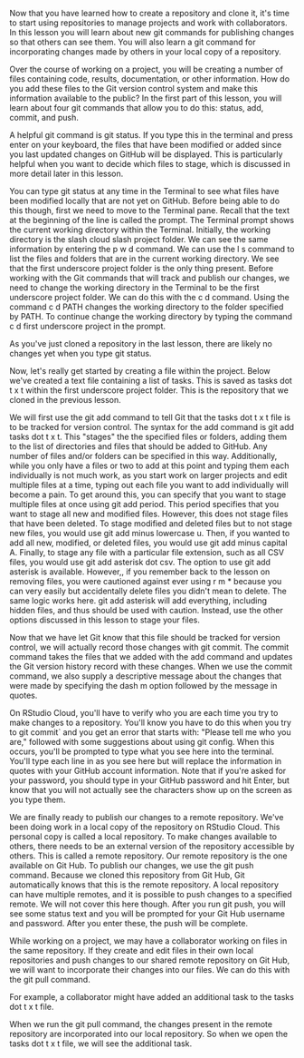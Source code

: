 Now that you have learned how to create a repository and clone it, it's time to start using repositories to manage projects and work with collaborators. In this lesson you will learn about new git commands for publishing changes so that others can see them. You will also learn a git command for incorporating changes made by others in your local copy of a repository.

Over the course of working on a project, you will be creating a number of files containing code, results, documentation, or other information. How do you add these files to the Git version control system and make this information available to the public? In the first part of this lesson, you will learn about four git commands that allow you to do this: status, add, commit, and push.

A helpful git command is git status. If you type this in the terminal and press enter on your keyboard, the files that have been modified or added since you last updated changes on GitHub will be displayed. This is particularly helpful when you want to decide which files to stage, which is discussed in more detail later in this lesson.

You can type git status at any time in the Terminal to see what files have been modified locally that are not yet on GitHub. Before being able to do this though, first we need to move to the Terminal pane. Recall that the text at the beginning of the line is called the prompt. The Terminal prompt shows the current working directory within the Terminal. Initially, the working directory is the slash cloud slash project folder. We can see the same information by entering the p w d command. We can use the l s command to list the files and folders that are in the current working directory. We see that the first underscore project folder is the only thing present. Before working with the Git commands that will track and publish our changes, we need to change the working directory in the Terminal to be the first underscore project folder. We can do this with the c d command. Using the command c d PATH changes the working directory to the folder specified by PATH. To continue change the working directory by typing the command c d first underscore project in the prompt.

As you've just cloned a repository in the last lesson, there are likely no changes yet when you type git status. 

Now, let's really get started by creating a file within the project. Below we've created a text file containing a list of tasks. This is saved as tasks dot t x t within the first underscore project folder. This is the repository that we cloned in the previous lesson.

We will first use the git add command to tell Git that the tasks dot t x t file is to be tracked for version control. The syntax for the add command is git add tasks dot t x t. This "stages" the the specified files or folders, adding them to the list of directories and files that should be added to GitHub.  Any number of files and/or folders can be specified in this way. Additionally, while you only have a files or two to add at this point and typing them each individually is not much work, as you start work on larger projects and edit multiple files at a time, typing out each file you want to add individually will become a pain. To get around this, you can specify that you want to stage multiple files at once using git add period. This period specifies that you want to stage all new and modified files. However, this does not stage files that have been deleted. To stage modified and deleted files but to not stage new files, you would use git add minus lowercase u. Then, if you wanted to add all new, modified, or deleted files, you would use git add minus capital A. Finally, to stage any file with a particular file extension, such as all CSV files, you would use git add asterisk dot csv. The option to use git add asterisk is available. However,, if you remember back to the lesson on removing files, you were cautioned against ever using r m * because you can very easily but accidentally delete files you didn't mean to delete. The same logic works here. git add asterisk will add everything, including hidden files, and thus should be used with caution. Instead, use the other options discussed in this lesson to stage your files.

Now that we have let Git know that this file should be tracked for version control, we will actually record those changes with git commit. The commit command takes the files that we added with the add command and updates the Git version history record with these changes. When we use the commit command, we also supply a descriptive message about the changes that were made by specifying the dash m option followed by the message in quotes.

On RStudio Cloud, you'll have to verify who you are each time you try to make changes to a repository. You'll know you have to do this when you try to git commit` and you get an error that starts with: "Please tell me who you are," followed with some suggestions about using git config. When this occurs, you'll be prompted to type what you see here into the terminal. You'll type each line in as you see here but will replace the information in quotes with your GitHub account information. Note that if you're asked for your password, you should type in your GitHub password and hit Enter, but know that you will not actually see the characters show up on the screen as you type them.

We are finally ready to publish our changes to a remote repository. We've been doing work in a local copy of the repository on RStudio Cloud. This personal copy is called a local repository. To make changes available to others, there needs to be an external version of the repository accessible by others. This is called a remote repository. Our remote repository is the one available on Git Hub. To publish our changes, we use the git push command. Because we cloned this repository from Git Hub, Git automatically knows that this is the remote repository. A local repository can have multiple remotes, and it is possible to push changes to a specified remote. We will not cover this here though. After you run git push, you will see some status text and you will be prompted for your Git Hub username and password. After you enter these, the push will be complete.

While working on a project, we may have a collaborator working on files in the same repository. If they create and edit files in their own local repositories and push changes to our shared remote repository on Git Hub, we will want to incorporate their changes into our files. We can do this with the git pull command.

For example, a collaborator might have added an additional task to the tasks dot t x t file.

When we run the git pull command, the changes present in the remote repository are incorporated into our local repository. So when we open the tasks dot t x t file, we will see the additional task.
